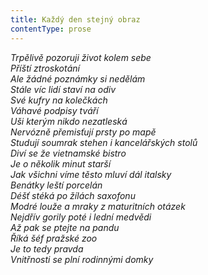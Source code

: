 ```yaml
---
title: Každý den stejný obraz
contentType: prose
---
```


<section>

_Trpělivě pozoruji život kolem sebe  
Příští ztroskotání  
Ale žádné poznámky si nedělám  
Stále víc lidí staví na odiv  
Své kufry na kolečkách  
Váhavé podpisy tváří  
Uši kterým nikdo nezatleská  
Nervózně přemisťují prsty po mapě  
Studují soumrak stehen i kancelářských stolů  
Diví se že vietnamské bistro  
Je o několik minut starší  
Jak všichni víme těsto mluví dál italsky  
Benátky leští porcelán  
Déšť stéká po žílách saxofonu  
Modré louže a mraky z maturitních otázek  
Nejdřív gorily poté i lední medvědi  
Až pak se ptejte na pandu  
Říká šéf pražské zoo  
Je to tedy pravda  
Vnitřnosti se plní rodinnými domky_

</section>
